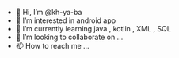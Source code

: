 - 👋 Hi, I’m @kh-ya-ba
- 👀 I’m interested in android app
- 🌱 I’m currently learning java , kotlin , XML , SQL
- 💞️ I’m looking to collaborate on ...
- 📫 How to reach me ...

<!---
kh-ya-ba/kh-ya-ba is a ✨ special ✨ repository because its `README.md` (this file) appears on your GitHub profile.
You can click the Preview link to take a look at your changes.
--->
